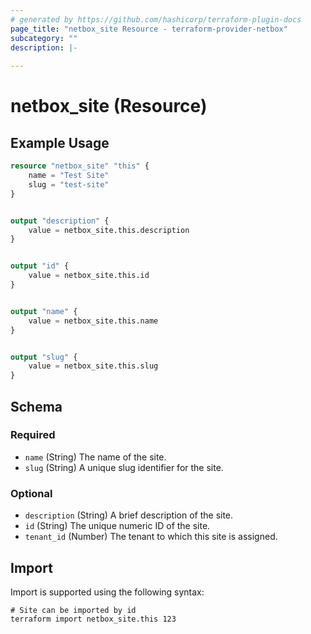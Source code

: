 ```yaml
---
# generated by https://github.com/hashicorp/terraform-plugin-docs
page_title: "netbox_site Resource - terraform-provider-netbox"
subcategory: ""
description: |-
  
---
```


# netbox_site (Resource)



## Example Usage

```terraform
resource "netbox_site" "this" {
    name = "Test Site"
    slug = "test-site"
}


output "description" {
    value = netbox_site.this.description
}


output "id" {
    value = netbox_site.this.id
}


output "name" {
    value = netbox_site.this.name
}


output "slug" {
    value = netbox_site.this.slug
}
```

<!-- schema generated by tfplugindocs -->
## Schema

### Required

- `name` (String) The name of the site.
- `slug` (String) A unique slug identifier for the site.

### Optional

- `description` (String) A brief description of the site.
- `id` (String) The unique numeric ID of the site.
- `tenant_id` (Number) The tenant to which this site is assigned.

## Import

Import is supported using the following syntax:

```shell
# Site can be imported by id
terraform import netbox_site.this 123
```
